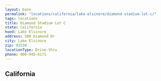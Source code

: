 ```yaml
---
layout: base
permalink: "locations/california/lake-elsinore/diamond-stadium-lot-c/"
tags: locations
title: Diamond Stadium Lot C
state: California
hood: Lake Elsinore
address: 500 Diamond Dr
city: Lake Elsinore
zip: 92530
locationType: Drive-thru
phone: 800-945-6171
---
```

## California